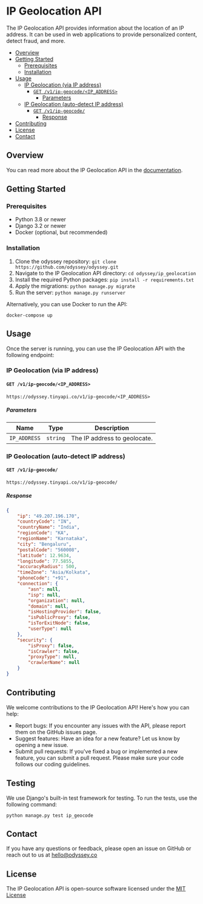 # IP Geolocation API

The IP Geolocation API provides information about the location of an IP address. It can be used in web applications to provide personalized content, detect fraud, and more.
- [Overview](#overview)
- [Getting Started](#getting-started)
  - [Prerequisites](#prerequisites)
  - [Installation](#installation)
- [Usage](#usage)
  - [IP Geolocation (via IP address)](#ip-geolocation-via-ip-address)
    - [`GET /v1/ip-geocode/<IP_ADDRESS>`](#get-v1ip-geolocationip_address)
      - [Parameters](#parameters)
  - [IP Geolocation (auto-detect IP address)](#ip-geolocation-auto-detect-ip-address)
    - [`GET /v1/ip-geocode/`](#get-v1ip-geolocation)
      - [Response](#response)
- [Contributing](#contributing)
- [License](#license)
- [Contact](#contact)

## Overview

You can read more about the IP Geolocation API in the [documentation](https://docs.odyssey.co/api/ip-geolocation).

## Getting Started

### Prerequisites

- Python 3.8 or newer
- Django 3.2 or newer
- Docker (optional, but recommended)

### Installation

1. Clone the odyssey repository: `git clone https://github.com/odyssey/odyssey.git`
2. Navigate to the IP Geolocation API directory: `cd odyssey/ip_geolocation`
3. Install the required Python packages: `pip install -r requirements.txt`
4. Apply the migrations: `python manage.py migrate`
5. Run the server: `python manage.py runserver`

Alternatively, you can use Docker to run the API:

```shell
docker-compose up
```
## Usage
Once the server is running, you can use the IP Geolocation API with the following endpoint:

### IP Geolocation (via IP address)
#### `GET /v1/ip-geocode/<IP_ADDRESS>`
`https://odyssey.tinyapi.co/v1/ip-geocode/<IP_ADDRESS>`

##### Parameters
| Name | Type | Description |
| ---- | ---- | ----------- |
| `IP_ADDRESS` | `string` | The IP address to geolocate. |

### IP Geolocation (auto-detect IP address)
#### `GET /v1/ip-geocode/`
`https://odyssey.tinyapi.co/v1/ip-geocode/`

##### Response
```json
{
    "ip": "49.207.196.170",
    "countryCode": "IN",
    "countryName": "India",
    "regionCode": "KA",
    "regionName": "Karnataka",
    "city": "Bengaluru",
    "postalCode": "560008",
    "latitude": 12.9634,
    "longitude": 77.5855,
    "accuracyRadius": 500,
    "timeZone": "Asia/Kolkata",
    "phoneCode": "+91",
    "connection": {
        "asn": null,
        "isp": null,
        "organization": null,
        "domain": null,
        "isHostingProvider": false,
        "isPublicProxy": false,
        "isTorExitNode": false,
        "userType": null
    },
    "security": {
        "isProxy": false,
        "isCrawler": false,
        "proxyType": null,
        "crawlerName": null
    }
}
```

## Contributing
We welcome contributions to the IP Geolocation API! Here's how you can help:

- Report bugs: If you encounter any issues with the API, please report them on the GitHub issues page.
- Suggest features: Have an idea for a new feature? Let us know by opening a new issue.
- Submit pull requests: If you've fixed a bug or implemented a new feature, you can submit a pull request. Please make sure your code follows our coding guidelines.

## Testing
We use Django's built-in test framework for testing. To run the tests, use the following command:

```shell
python manage.py test ip_geocode
```

## Contact
If you have any questions or feedback, please open an issue on GitHub or reach out to us at [hello@odyssey.co](mailto:hello@odyssey.co)

## License
The IP Geolocation API is open-source software licensed under the [MIT License]()